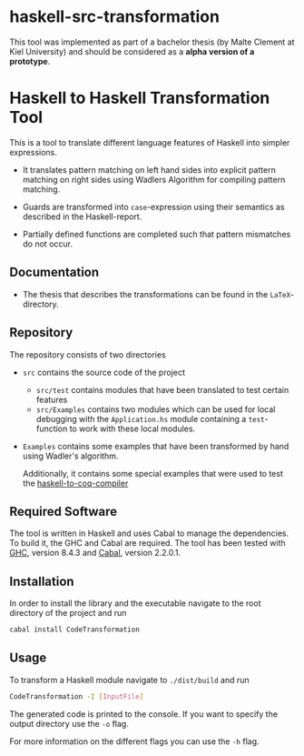 # haskell-src-transformation

This tool was implemented as part of a bachelor thesis (by Malte Clement at Kiel University) and should be considered as a __alpha version of a prototype__.

# Haskell to Haskell Transformation Tool

This is a tool to translate different language features of Haskell into simpler expressions.

* It translates pattern matching on left hand sides into explicit pattern matching on right sides using
  Wadlers Algorithm for compiling pattern matching.

* Guards are transformed into `case`-expression using their semantics as described in the Haskell-report.

* Partially defined functions are completed such that pattern mismatches do not occur.

## Documentation

* The thesis that describes the transformations can be found in the `LaTeX`-directory.

## Repository

The repository consists of two directories

* `src` contains the source code of the project

  * `src/test` contains modules that have been translated to test certain features
  * `src/Examples` contains two modules which can be used for local debugging with the `Application.hs` module containing a `test`-function to work with these local modules.

* `Examples` contains some examples that have been transformed by hand using Wadler's algorithm.

  Additionally, it contains some special examples that were used to test the [haskell-to-coq-compiler](https://git.informatik.uni-kiel.de/stu203400/haskell-to-coq-compiler)

## Required Software

The tool is written in Haskell and uses Cabal to manage the dependencies. To build it, the GHC and Cabal are required. The tool has been tested with [GHC](https://www.haskell.org/ghc/), version  8.4.3 and 
[Cabal](https://www.haskell.org/cabal/), version 2.2.0.1.

## Installation

In order to install the library and the executable navigate to the root directory of the project and run

```bash
cabal install CodeTransformation
```

## Usage

To transform a Haskell module navigate to `./dist/build` and run

```bash
CodeTransformation -I [InputFile]
```

The generated code is printed to the console. If you want to specify the output directory use the `-o` flag.

 For more information on the different flags you can use the `-h` flag.
